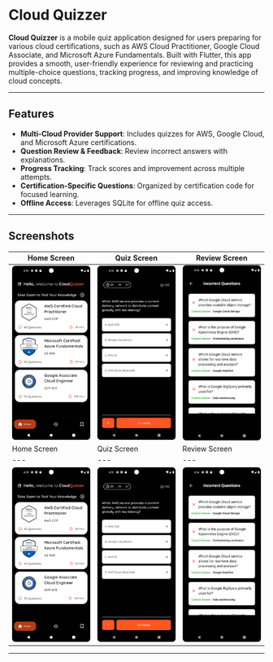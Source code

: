 # Cloud Quizzer

**Cloud Quizzer** is a mobile quiz application designed for users preparing for various cloud certifications, such as AWS Cloud Practitioner, Google Cloud Associate, and Microsoft Azure Fundamentals. Built with Flutter, this app provides a smooth, user-friendly experience for reviewing and practicing multiple-choice questions, tracking progress, and improving knowledge of cloud concepts.

---

## Features
- **Multi-Cloud Provider Support**: Includes quizzes for AWS, Google Cloud, and Microsoft Azure certifications.
- **Question Review & Feedback**: Review incorrect answers with explanations.
- **Progress Tracking**: Track scores and improvement across multiple attempts.
- **Certification-Specific Questions**: Organized by certification code for focused learning.
- **Offline Access**: Leverages SQLite for offline quiz access.
  
---

## Screenshots
| Home Screen | Quiz Screen | Review Screen |
|---|---|---|
| <img src="screenshots/home_screen.png" width="250"> | <img src="screenshots/quiz_screen.png" width="250"> | <img src="screenshots/review_screen.png" width="250"> |
| Home Screen | Quiz Screen | Review Screen |
|---|---|---|
| <img src="screenshots/home_screen.png" width="250"> | <img src="screenshots/quiz_screen.png" width="250"> | <img src="screenshots/review_screen.png" width="250"> |


---


